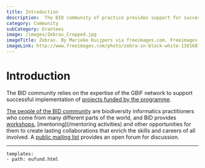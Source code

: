 ```yaml
---
title: Introduction
description:  The BID community of practice provides support for successful implementation of funded projects that reach their objectives and maximize the impact of the funds invested by the programme.
category: Community
subCategory: Grantees
image: /images/Zebras_Cropped.jpg
imageTitle: Zebras. By Marieke Kuijpers via freeimages.com. Freeimages content license.
imageLink: http://www.freeimages.com/photo/zebra-in-black-white-1381687
---
```


# Introduction

The BID community relies on the expertise of the GBIF network to support successful implementation of [projects funded by the programme](http://www.gbif.org/programme/bid/all-projects).

[The people of the BID community](/people) are biodiversity informatics practitioners who come from many different parts of the world, and BID provides [workshops](/workshops), [mentoring](/mentoring activities) and other opportunities for them to create lasting collaborations that enrich the skills and careers of all involved. A [public mailing list](/mailing-list) provides an open forum for discussion.

-----------

```styledYaml
templates:
- path: eufund.html
```
